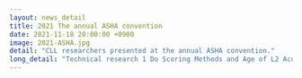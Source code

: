 ```yaml
---
layout: news_detail
title: 2021 The annual ASHA convention 
date: 2021-11-18 20:00:00 +0900
image: 2021-ASHA.jpg
detail: "CLL researchers presented at the annual ASHA convention."
long_detail: "Technical research 1 Do Scoring Methods and Age of L2 Acquisition Matter When Assessing Bilingual’s Vocabulary Skills? <br> <iframe width="560" height="315" src="https://www.youtube.com/embed/vNeDd8TxsBQ" title="YouTube video player" frameborder="0" allow="accelerometer; autoplay; clipboard-write; encrypted-media; gyroscope; picture-in-picture" allowfullscreen></iframe> <br> 2 Effect of Reading Strategies on Word Learning in Children with and without Language Impairment <br> <iframe width="560" height="315" src="https://www.youtube.com/embed/lgEg7V-SoGc" title="YouTube video player" frameborder="0" allow="accelerometer; autoplay; clipboard-write; encrypted-media; gyroscope; picture-in-picture" allowfullscreen></iframe> <br> Posters 1 Exploring Real-Time Word Learning Skils and its Related Factors in Preschool Chidlren (An Eye-tracking study)."
---
```



